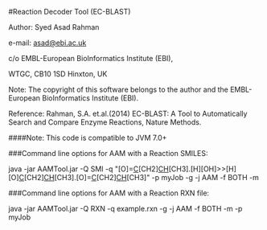 #Reaction Decoder Tool (EC-BLAST)

Author: Syed Asad Rahman

e-mail: asad@ebi.ac.uk

c/o EMBL-European BioInformatics Institute (EBI), 

WTGC, CB10 1SD Hinxton, UK

Note: The copyright of this software belongs to the author and the EMBL-European BioInformatics Institute (EBI).

Reference: Rahman, S.A. et.al.(2014) EC-BLAST: A Tool to Automatically Search and Compare Enzyme Reactions, Nature Methods.

####Note: This code is compatible to JVM 7.0+

###Command line options for AAM with a Reaction SMILES:

java -jar AAMTool.jar -Q SMI -q "[O]=[C]([OH])[CH2][CH]([O][C](=[O])[CH2][CH]([OH])[CH3])[CH3].[H][OH]>>[H][O][C](=[O])[CH2][CH]([OH])[CH3].[O]=[C]([OH])[CH2][CH]([OH])[CH3]" -p myJob -g -j AAM -f BOTH -m

###Command line options for AAM with a Reaction RXN file:

java -jar AAMTool.jar -Q RXN -q example.rxn -g -j AAM -f BOTH -m -p myJob


